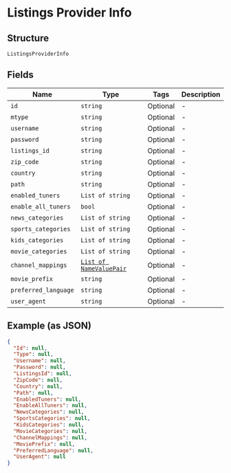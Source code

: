 
# Listings Provider Info

## Structure

`ListingsProviderInfo`

## Fields

| Name | Type | Tags | Description |
|  --- | --- | --- | --- |
| `id` | `string` | Optional | - |
| `mtype` | `string` | Optional | - |
| `username` | `string` | Optional | - |
| `password` | `string` | Optional | - |
| `listings_id` | `string` | Optional | - |
| `zip_code` | `string` | Optional | - |
| `country` | `string` | Optional | - |
| `path` | `string` | Optional | - |
| `enabled_tuners` | `List of string` | Optional | - |
| `enable_all_tuners` | `bool` | Optional | - |
| `news_categories` | `List of string` | Optional | - |
| `sports_categories` | `List of string` | Optional | - |
| `kids_categories` | `List of string` | Optional | - |
| `movie_categories` | `List of string` | Optional | - |
| `channel_mappings` | [`List of NameValuePair`](../../doc/models/name-value-pair.md) | Optional | - |
| `movie_prefix` | `string` | Optional | - |
| `preferred_language` | `string` | Optional | - |
| `user_agent` | `string` | Optional | - |

## Example (as JSON)

```json
{
  "Id": null,
  "Type": null,
  "Username": null,
  "Password": null,
  "ListingsId": null,
  "ZipCode": null,
  "Country": null,
  "Path": null,
  "EnabledTuners": null,
  "EnableAllTuners": null,
  "NewsCategories": null,
  "SportsCategories": null,
  "KidsCategories": null,
  "MovieCategories": null,
  "ChannelMappings": null,
  "MoviePrefix": null,
  "PreferredLanguage": null,
  "UserAgent": null
}
```

